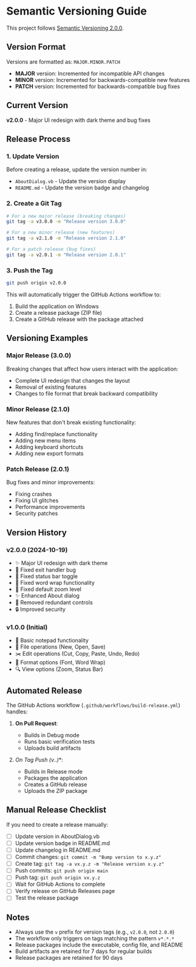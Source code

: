 # Semantic Versioning Guide

This project follows [Semantic Versioning 2.0.0](https://semver.org/).

## Version Format

Versions are formatted as: `MAJOR.MINOR.PATCH`

- **MAJOR** version: Incremented for incompatible API changes
- **MINOR** version: Incremented for backwards-compatible new features
- **PATCH** version: Incremented for backwards-compatible bug fixes

## Current Version

**v2.0.0** - Major UI redesign with dark theme and bug fixes

## Release Process

### 1. Update Version

Before creating a release, update the version number in:
- `AboutDialog.vb` - Update the version display
- `README.md` - Update the version badge and changelog

### 2. Create a Git Tag

```bash
# For a new major release (breaking changes)
git tag -a v3.0.0 -m "Release version 3.0.0"

# For a new minor release (new features)
git tag -a v2.1.0 -m "Release version 2.1.0"

# For a patch release (bug fixes)
git tag -a v2.0.1 -m "Release version 2.0.1"
```

### 3. Push the Tag

```bash
git push origin v2.0.0
```

This will automatically trigger the GitHub Actions workflow to:
1. Build the application on Windows
2. Create a release package (ZIP file)
3. Create a GitHub release with the package attached

## Versioning Examples

### Major Release (3.0.0)
Breaking changes that affect how users interact with the application:
- Complete UI redesign that changes the layout
- Removal of existing features
- Changes to file format that break backward compatibility

### Minor Release (2.1.0)
New features that don't break existing functionality:
- Adding find/replace functionality
- Adding new menu items
- Adding keyboard shortcuts
- Adding new export formats

### Patch Release (2.0.1)
Bug fixes and minor improvements:
- Fixing crashes
- Fixing UI glitches
- Performance improvements
- Security patches

## Version History

### v2.0.0 (2024-10-19)
- ✨ Major UI redesign with dark theme
- 🐛 Fixed exit handler bug
- 🐛 Fixed status bar toggle
- 🐛 Fixed word wrap functionality
- 🐛 Fixed default zoom level
- ✨ Enhanced About dialog
- 🧹 Removed redundant controls
- 🔒 Improved security

### v1.0.0 (Initial)
- 📝 Basic notepad functionality
- 📂 File operations (New, Open, Save)
- ✂️ Edit operations (Cut, Copy, Paste, Undo, Redo)
- 🎨 Format options (Font, Word Wrap)
- 🔍 View options (Zoom, Status Bar)

## Automated Release

The GitHub Actions workflow (`.github/workflows/build-release.yml`) handles:

1. **On Pull Request**: 
   - Builds in Debug mode
   - Runs basic verification tests
   - Uploads build artifacts

2. **On Tag Push (v*.*.*)**: 
   - Builds in Release mode
   - Packages the application
   - Creates a GitHub release
   - Uploads the ZIP package

## Manual Release Checklist

If you need to create a release manually:

- [ ] Update version in AboutDialog.vb
- [ ] Update version badge in README.md
- [ ] Update changelog in README.md
- [ ] Commit changes: `git commit -m "Bump version to x.y.z"`
- [ ] Create tag: `git tag -a vx.y.z -m "Release version x.y.z"`
- [ ] Push commits: `git push origin main`
- [ ] Push tag: `git push origin vx.y.z`
- [ ] Wait for GitHub Actions to complete
- [ ] Verify release on GitHub Releases page
- [ ] Test the release package

## Notes

- Always use the `v` prefix for version tags (e.g., `v2.0.0`, not `2.0.0`)
- The workflow only triggers on tags matching the pattern `v*.*.*`
- Release packages include the executable, config file, and README
- Build artifacts are retained for 7 days for regular builds
- Release packages are retained for 90 days
